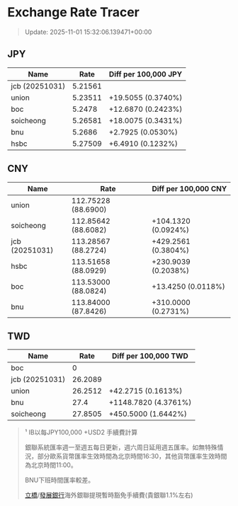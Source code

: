 # Exchange Rate Tracer

> Update: 2025-11-01 15:32:06.139471+00:00

## JPY

| Name           |    Rate | Diff per 100,000 JPY   |
|----------------|---------|------------------------|
| jcb (20251031) | 5.21561 |                        |
| union          | 5.23511 | +19.5055 (0.3740%)     |
| boc            | 5.2478  | +12.6870 (0.2423%)     |
| soicheong      | 5.26581 | +18.0075 (0.3431%)     |
| bnu            | 5.2686  | +2.7925 (0.0530%)      |
| hsbc           | 5.27509 | +6.4910 (0.1232%)      |

## CNY

| Name           | Rate                | Diff per 100,000 CNY   |
|----------------|---------------------|------------------------|
| union          | 112.75228	(88.6900) |                        |
| soicheong      | 112.85642	(88.6082) | +104.1320 (0.0924%)    |
| jcb (20251031) | 113.28567	(88.2724) | +429.2561 (0.3804%)    |
| hsbc           | 113.51658	(88.0929) | +230.9039 (0.2038%)    |
| boc            | 113.53000	(88.0824) | +13.4250 (0.0118%)     |
| bnu            | 113.84000	(87.8426) | +310.0000 (0.2731%)    |

## TWD

| Name           |    Rate | Diff per 100,000 TWD   |
|----------------|---------|------------------------|
| boc            |  0      |                        |
| jcb (20251031) | 26.2089 |                        |
| union          | 26.2512 | +42.2715 (0.1613%)     |
| bnu            | 27.4    | +1148.7820 (4.3761%)   |
| soicheong      | 27.8505 | +450.5000 (1.6442%)    |


> ¹ IB以每JPY100,000 +USD2 手續費計算
>
> 銀聯系統匯率週一至週五每日更新，週六周日延用週五匯率。如無特殊情況，部分歐系貨幣匯率生效時間為北京時間16:30，其他貨幣匯率生效時間為北京時間11:00。
>
> BNU下班時間匯率較差。
>
> [立橋](https://www.wlbank.com.mo/uploads/ueditor/file/20181211/1544536513900230.pdf)/[發展銀行](https://www.mdb.com.mo/Service_Charges_20230728.pdf)海外銀聯提現暫時豁免手續費(貴銀聯1.1%左右)

